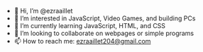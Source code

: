 - 👋 Hi, I’m @ezraaillet
- 👀 I’m interested in JavaScript, Video Games, and building PCs
- 🌱 I’m currently learning JavaScript, HTML, and CSS
- 💞️ I’m looking to collaborate on webpages or simple programs
- 📫 How to reach me: ezraaillet204@gmail.com

<!---
ezraaillet/ezraaillet is a ✨ special ✨ repository because its `README.md` (this file) appears on your GitHub profile.
You can click the Preview link to take a look at your changes.
--->
